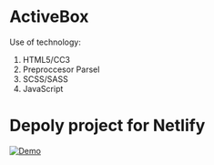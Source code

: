 # ActiveBox


Use of technology:
1. HTML5/CC3
2. Preproccesor Parsel
3. SCSS/SASS
4. JavaScript

# Depoly project for Netlify
 [![Demo](https://api.netlify.com/api/v1/badges/3dabe223-820d-4e04-847a-bd054f8923f2/deploy-status)](https://app.netlify.com/sites/activebox-pavlov/deploys)

